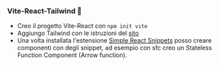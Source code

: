 ### Vite-React-Tailwind 🧁

- Creo il progetto Vite-React con `npm init vite`
- Aggiungo Tailwind con le istruzioni del [sito](https://tailwindcss.com/docs/guides/vite)
- Una volta installata l'estensione [Simple React Snippets](https://marketplace.visualstudio.com/items?itemName=burkeholland.simple-react-snippets) posso creare componenti con degli snippet, ad esempio con sfc creo un Stateless Function Component (Arrow function).